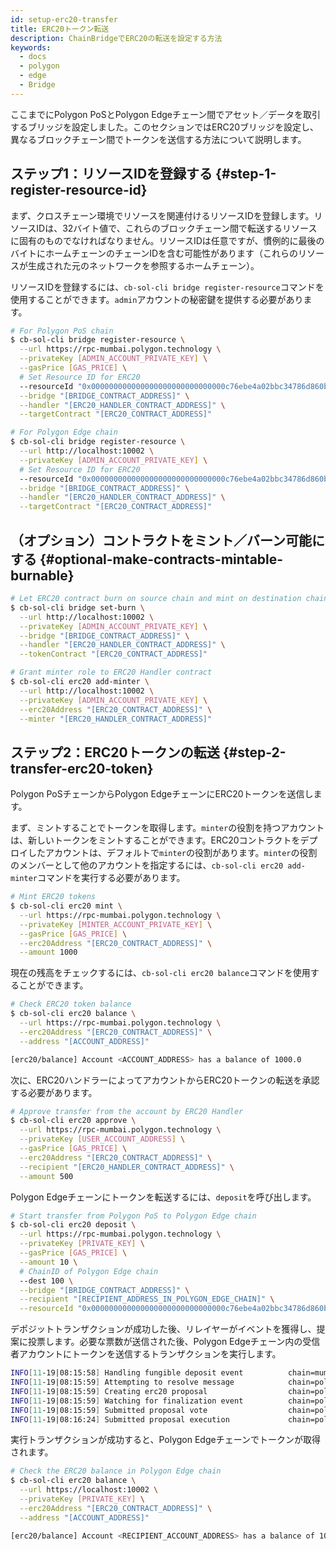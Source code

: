 ```yaml
---
id: setup-erc20-transfer
title: ERC20トークン転送
description: ChainBridgeでERC20の転送を設定する方法
keywords:
  - docs
  - polygon
  - edge
  - Bridge
---
```


ここまでにPolygon PoSとPolygon Edgeチェーン間でアセット／データを取引するブリッジを設定しました。このセクションではERC20ブリッジを設定し、異なるブロックチェーン間でトークンを送信する方法について説明します。

## ステップ1：リソースIDを登録する {#step-1-register-resource-id}

まず、クロスチェーン環境でリソースを関連付けるリソースIDを登録します。リソースIDは、32バイト値で、これらのブロックチェーン間で転送するリソースに固有のものでなければなりません。リソースIDは任意ですが、慣例的に最後のバイトにホームチェーンのチェーンIDを含む可能性があります（これらのリソースが生成された元のネットワークを参照するホームチェーン）。

リソースIDを登録するには、`cb-sol-cli bridge register-resource`コマンドを使用することができます。`admin`アカウントの秘密鍵を提供する必要があります。

```bash
# For Polygon PoS chain
$ cb-sol-cli bridge register-resource \
  --url https://rpc-mumbai.polygon.technology \
  --privateKey [ADMIN_ACCOUNT_PRIVATE_KEY] \
  --gasPrice [GAS_PRICE] \
  # Set Resource ID for ERC20
  --resourceId "0x000000000000000000000000000000c76ebe4a02bbc34786d860b355f5a5ce00" \
  --bridge "[BRIDGE_CONTRACT_ADDRESS]" \
  --handler "[ERC20_HANDLER_CONTRACT_ADDRESS]" \
  --targetContract "[ERC20_CONTRACT_ADDRESS]"

# For Polygon Edge chain
$ cb-sol-cli bridge register-resource \
  --url http://localhost:10002 \
  --privateKey [ADMIN_ACCOUNT_PRIVATE_KEY] \
  # Set Resource ID for ERC20
  --resourceId "0x000000000000000000000000000000c76ebe4a02bbc34786d860b355f5a5ce00" \
  --bridge "[BRIDGE_CONTRACT_ADDRESS]" \
  --handler "[ERC20_HANDLER_CONTRACT_ADDRESS]" \
  --targetContract "[ERC20_CONTRACT_ADDRESS]"
```

## （オプション）コントラクトをミント／バーン可能にする {#optional-make-contracts-mintable-burnable}


```bash
# Let ERC20 contract burn on source chain and mint on destination chain
$ cb-sol-cli bridge set-burn \
  --url http://localhost:10002 \
  --privateKey [ADMIN_ACCOUNT_PRIVATE_KEY] \
  --bridge "[BRIDGE_CONTRACT_ADDRESS]" \
  --handler "[ERC20_HANDLER_CONTRACT_ADDRESS]" \
  --tokenContract "[ERC20_CONTRACT_ADDRESS]"

# Grant minter role to ERC20 Handler contract
$ cb-sol-cli erc20 add-minter \
  --url http://localhost:10002 \
  --privateKey [ADMIN_ACCOUNT_PRIVATE_KEY] \
  --erc20Address "[ERC20_CONTRACT_ADDRESS]" \
  --minter "[ERC20_HANDLER_CONTRACT_ADDRESS]"
```

## ステップ2：ERC20トークンの転送 {#step-2-transfer-erc20-token}

Polygon PoSチェーンからPolygon EdgeチェーンにERC20トークンを送信します。

まず、ミントすることでトークンを取得します。`minter`の役割を持つアカウントは、新しいトークンをミントすることができます。ERC20コントラクトをデプロイしたアカウントは、デフォルトで`minter`の役割があります。`minter`の役割のメンバーとして他のアカウントを指定するには、`cb-sol-cli erc20 add-minter`コマンドを実行する必要があります。

```bash
# Mint ERC20 tokens
$ cb-sol-cli erc20 mint \
  --url https://rpc-mumbai.polygon.technology \
  --privateKey [MINTER_ACCOUNT_PRIVATE_KEY] \
  --gasPrice [GAS_PRICE] \
  --erc20Address "[ERC20_CONTRACT_ADDRESS]" \
  --amount 1000
```

現在の残高をチェックするには、`cb-sol-cli erc20 balance`コマンドを使用することができます。

```bash
# Check ERC20 token balance
$ cb-sol-cli erc20 balance \
  --url https://rpc-mumbai.polygon.technology \
  --erc20Address "[ERC20_CONTRACT_ADDRESS]" \
  --address "[ACCOUNT_ADDRESS]"

[erc20/balance] Account <ACCOUNT_ADDRESS> has a balance of 1000.0
```

次に、ERC20ハンドラーによってアカウントからERC20トークンの転送を承認する必要があります。

```bash
# Approve transfer from the account by ERC20 Handler
$ cb-sol-cli erc20 approve \
  --url https://rpc-mumbai.polygon.technology \
  --privateKey [USER_ACCOUNT_ADDRESS] \
  --gasPrice [GAS_PRICE] \
  --erc20Address "[ERC20_CONTRACT_ADDRESS]" \
  --recipient "[ERC20_HANDLER_CONTRACT_ADDRESS]" \
  --amount 500
```

Polygon Edgeチェーンにトークンを転送するには、`deposit`を呼び出します。

```bash
# Start transfer from Polygon PoS to Polygon Edge chain
$ cb-sol-cli erc20 deposit \
  --url https://rpc-mumbai.polygon.technology \
  --privateKey [PRIVATE_KEY] \
  --gasPrice [GAS_PRICE] \
  --amount 10 \
  # ChainID of Polygon Edge chain
  --dest 100 \
  --bridge "[BRIDGE_CONTRACT_ADDRESS]" \
  --recipient "[RECIPIENT_ADDRESS_IN_POLYGON_EDGE_CHAIN]" \
  --resourceId "0x000000000000000000000000000000c76ebe4a02bbc34786d860b355f5a5ce00"
```

デポジットトランザクションが成功した後、リレイヤーがイベントを獲得し、提案に投票します。必要な票数が送信された後、Polygon Edgeチェーン内の受信者アカウントにトークンを送信するトランザクションを実行します。

```bash
INFO[11-19|08:15:58] Handling fungible deposit event          chain=mumbai dest=100 nonce=1
INFO[11-19|08:15:59] Attempting to resolve message            chain=polygon-edge type=FungibleTransfer src=99 dst=100 nonce=1 rId=000000000000000000000000000000c76ebe4a02bbc34786d860b355f5a5ce00
INFO[11-19|08:15:59] Creating erc20 proposal                  chain=polygon-edge src=99 nonce=1
INFO[11-19|08:15:59] Watching for finalization event          chain=polygon-edge src=99 nonce=1
INFO[11-19|08:15:59] Submitted proposal vote                  chain=polygon-edge tx=0x67a97849951cdf0480e24a95f59adc65ae75da23d00b4ab22e917a2ad2fa940d src=99 depositNonce=1 gasPrice=1
INFO[11-19|08:16:24] Submitted proposal execution             chain=polygon-edge tx=0x63615a775a55fcb00676a40e3c9025eeefec94d0c32ee14548891b71f8d1aad1 src=99 dst=100 nonce=1 gasPrice=5
```

実行トランザクションが成功すると、Polygon Edgeチェーンでトークンが取得されます。

```bash
# Check the ERC20 balance in Polygon Edge chain
$ cb-sol-cli erc20 balance \
  --url https://localhost:10002 \
  --privateKey [PRIVATE_KEY] \
  --erc20Address "[ERC20_CONTRACT_ADDRESS]" \
  --address "[ACCOUNT_ADDRESS]"

[erc20/balance] Account <RECIPIENT_ACCOUNT_ADDRESS> has a balance of 10.0
```
